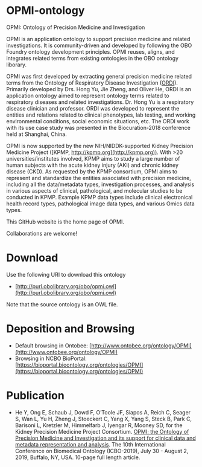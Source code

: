 # OPMI-ontology
OPMI: Ontology of Precision Medicine and Investigation

OPMI is an application ontology to support precision medicine and related investigations. It is community-driven and developed by following the OBO Foundry ontology development principles. OPMI reuses, aligns, and integrates related terms from existing ontologies in the OBO ontology liborary.

OPMI was first developed by extracting general precision medicine related terms from the Ontology of Respiratory Disease Investigation ([ORDI](https://github.com/OPMI/ordi)). Primarily developed by Drs. Hong Yu, Jie Zheng, and Oliver He, ORDI is an application ontology aimed to represent ontology terms related to respiratory diseases and related investigations. Dr. Hong Yu is a respiratory disease clinician and professor. ORDI was developed to represent the entities and relations related to clinical phenotypes, lab testing, and working environmental conditions, social economic situations, etc. The ORDI work with its use case study was presented in the Biocuration-2018 conference held at Shanghai, China.

OPMI is now supported by the new NIH/NIDDK-supported Kidney Precision Medicine Project ([KPMP, http://kpmp.org](http://kpmp.org)). With >20 universities/institutes involved, KPMP aims to study a large number of human subjects with the acute kidney injury (AKI) and chronic kidney disease (CKD). As requested by the KPMP consortium, OPMI aims to represent and standardize the entities associated with precision medicine, including all the data/metadata types, investigation processes, and analysis in various aspects of clinical, pathological, and molecular studies to be conducted in KPMP. Example KPMP data types include clinical electronical health record types, pathological image data types, and various Omics data types. 

This GitHub website is the home page of OPMI.

Collaborations are welcome! 

# Download

Use the following URI to download this ontology

* [http://purl.obolibrary.org/obo/opmi.owl](http://purl.obolibrary.org/obo/opmi.owl)

Note that the source ontology is an OWL file.  

# Deposition and Browsing

* Default browsing in Ontobee: [http://www.ontobee.org/ontology/OPMI](http://www.ontobee.org/ontology/OPMI) 
* Browsing in NCBO BioPortal: [https://bioportal.bioontology.org/ontologies/OPMI](https://bioportal.bioontology.org/ontologies/OPMI)

# Publication

* He Y, Ong E, Schaub J, Dowd F, O’Toole JF, Siapos A, Reich C, Seager S, Wan L, Yu H, Zheng J, Stoeckert C, Yang X, Yang S, Steck B, Park C, Barisoni L, Kretzler M, Himmelfarb J, Iyengar R, Mooney SD, for the Kidney Precision Medicine Project Consortium. [OPMI: the Ontology of Precision Medicine and Investigation and its support for clinical data and metadata representation and analysis](https://drive.google.com/file/d/1TN3jH4hoh40Saa8adlR_TocREGTNPVlC/view). The 10th International Conference on Biomedical Ontology (ICBO-2019), July 30 - August 2, 2019, Buffalo, NY, USA. 10-page full length article.  
